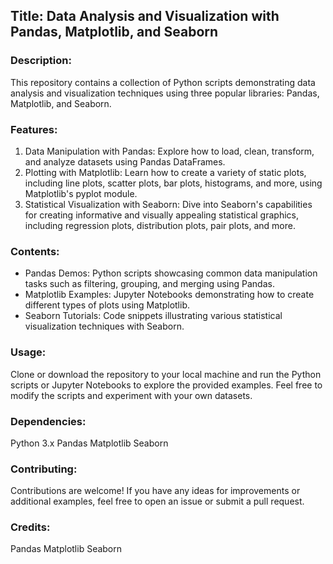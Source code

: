 

## Title: Data Analysis and Visualization with Pandas, Matplotlib, and Seaborn

### Description:
This repository contains a collection of Python scripts demonstrating data analysis and visualization techniques using three popular libraries: Pandas, Matplotlib, and Seaborn.

### Features:

1. Data Manipulation with Pandas: Explore how to load, clean, transform, and analyze datasets using Pandas DataFrames.
2. Plotting with Matplotlib: Learn how to create a variety of static plots, including line plots, scatter plots, bar plots, histograms, and more, using Matplotlib's pyplot module.
3. Statistical Visualization with Seaborn: Dive into Seaborn's capabilities for creating informative and visually appealing statistical graphics, including regression plots, distribution plots, pair plots, and more.
### Contents:

- Pandas Demos: Python scripts showcasing common data manipulation tasks such as filtering, grouping, and merging using Pandas.
- Matplotlib Examples: Jupyter Notebooks demonstrating how to create different types of plots using Matplotlib.
- Seaborn Tutorials: Code snippets illustrating various statistical visualization techniques with Seaborn.
### Usage:
Clone or download the repository to your local machine and run the Python scripts or Jupyter Notebooks to explore the provided examples. Feel free to modify the scripts and experiment with your own datasets.

### Dependencies:

Python 3.x
Pandas
Matplotlib
Seaborn

### Contributing:
Contributions are welcome! If you have any ideas for improvements or additional examples, feel free to open an issue or submit a pull request.

### Credits:

Pandas
Matplotlib
Seaborn
